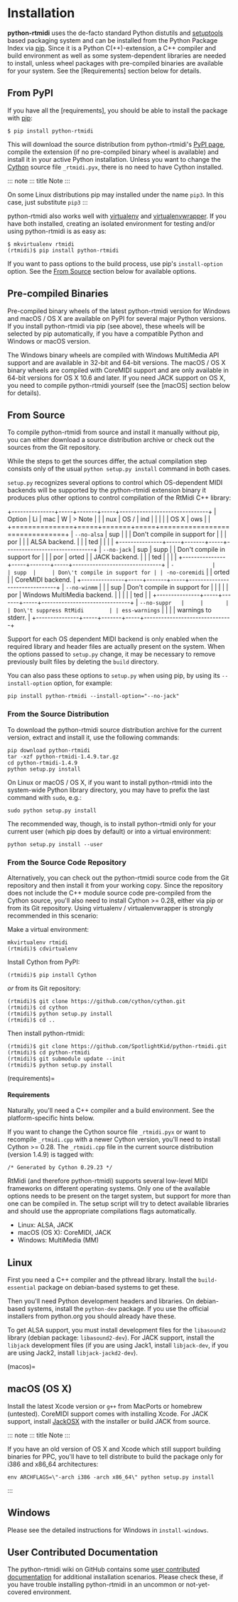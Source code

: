 # Installation

**python-rtmidi** uses the de-facto standard Python distutils and [setuptools]
based packaging system and can be installed from the Python Package Index via
[pip]. Since it is a Python C(++)-extension, a C++ compiler and build
environment as well as some system-dependent libraries are needed to install,
unless wheel packages with pre-compiled binaries are available for your system.
See the [Requirements] section below for details.


## From PyPI

If you have all the [requirements], you should be able to install the package
with [pip]:

    $ pip install python-rtmidi

This will download the source distribution from python-rtmidi's [PyPI page],
compile the extension (if no pre-compiled binary wheel is available) and
install it in your active Python installation. Unless you want to change the
[Cython] source file `_rtmidi.pyx`, there is no need to have Cython installed.

::: note
::: title
Note
:::

On some Linux distributions pip may installed under the name `pip3`. In
this case, just substitute `pip3`
:::

python-rtmidi also works well with [virtualenv] and [virtualenvwrapper]. If you
have both installed, creating an isolated environment for testing and/or using
python-rtmidi is as easy as:

    $ mkvirtualenv rtmidi
    (rtmidi)$ pip install python-rtmidi

If you want to pass options to the build process, use pip's `install-option`
option. See the [From Source](#from-source) section below for available options.


## Pre-compiled Binaries

Pre-compiled binary wheels of the latest python-rtmidi version for Windows and
macOS / OS X are available on PyPI for several major Python versions. If you
install python-rtmidi via pip (see above), these wheels will be selected by pip
automatically, if you have a compatible Python and Windows or macOS version.

The Windows binary wheels are compiled with Windows MultiMedia API support and
are available in 32-bit and 64-bit versions. The macOS / OS X binary wheels are
compiled with CoreMIDI support and are only available in 64-bit versions for OS
X 10.6 and later. If you need JACK support on OS X, you need to compile
python-rtmidi yourself (see the [macOS] section below for details).


## From Source

To compile python-rtmidi from source and install it manually without pip, you
can either download a source distribution archive or check out the sources from
the Git repository.

While the steps to get the sources differ, the actual compilation step consists
only of the usual `python setup.py install` command in both cases.

`setup.py` recognizes several options to control which OS-dependent MIDI
backends will be supported by the python-rtmidi extension binary it produces
plus other options to control compilation of the RtMidi C++ library:

+---------------+-----+-------+-----+-------------------------------+
| Option        | Li  | mac   | W   | > Note                        |
|               | nux | OS /  | ind |                               |
|               |     | OS X  | ows |                               |
+===============+=====+=======+=====+===============================+
| `--no-alsa`   | sup |       |     | Don\'t compile in support for |
|               | por |       |     | ALSA backend.                 |
|               | ted |       |     |                               |
+---------------+-----+-------+-----+-------------------------------+
| `--no-jack`   | sup | supp  |     | Don\'t compile in support for |
|               | por | orted |     | JACK backend.                 |
|               | ted |       |     |                               |
+---------------+-----+-------+-----+-------------------------------+
| `-            |     | supp  |     | Don\'t compile in support for |
| -no-coremidi` |     | orted |     | CoreMIDI backend.             |
+---------------+-----+-------+-----+-------------------------------+
| `--no-winmm`  |     |       | sup | Don\'t compile in support for |
|               |     |       | por | Windows MultiMedia backend.   |
|               |     |       | ted |                               |
+---------------+-----+-------+-----+-------------------------------+
| `--no-suppr   |     |       |     | Don\'t suppress RtMidi        |
| ess-warnings` |     |       |     | warnings to stderr.           |
+---------------+-----+-------+-----+-------------------------------+

Support for each OS dependent MIDI backend is only enabled when the required
library and header files are actually present on the system. When the options
passed to `setup.py` change, it may be necessary to remove previously built
files by deleting the `build` directory.

You can also pass these options to `setup.py` when using pip, by using its
`--install-option` option, for example:

```console
pip install python-rtmidi --install-option="--no-jack"
```

### From the Source Distribution

To download the python-rtmidi source distribution archive for the current
version, extract and install it, use the following commands:

```console
pip download python-rtmidi
tar -xzf python-rtmidi-1.4.9.tar.gz
cd python-rtmidi-1.4.9
python setup.py install
```

On Linux or macOS / OS X, if you want to install python-rtmidi into the
system-wide Python library directory, you may have to prefix the last command
with `sudo`, e.g.:

```console
sudo python setup.py install
```

The recommended way, though, is to install python-rtmidi only for your current
user (which pip does by default) or into a virtual environment:

```console
python setup.py install --user
```


### From the Source Code Repository

Alternatively, you can check out the python-rtmidi source code from the Git
repository and then install it from your working copy. Since the repository
does not include the C++ module source code pre-compiled from the Cython
source, you'll also need to install Cython >= 0.28, either via pip or from its
Git repository. Using virtualenv / virtualenvwrapper is strongly recommended in
this scenario:

Make a virtual environment:

```console
mkvirtualenv rtmidi
(rtmidi)$ cdvirtualenv
```

Install Cython from PyPI:

```console
(rtmidi)$ pip install Cython
```

*or* from its Git repository:

```console
(rtmidi)$ git clone https://github.com/cython/cython.git
(rtmidi)$ cd cython
(rtmidi)$ python setup.py install
(rtmidi)$ cd ..
```

Then install python-rtmidi:

```console
(rtmidi)$ git clone https://github.com/SpotlightKid/python-rtmidi.git
(rtmidi)$ cd python-rtmidi
(rtmidi)$ git submodule update --init
(rtmidi)$ python setup.py install
```

(requirements)=
#### Requirements

Naturally, you'll need a C++ compiler and a build environment. See the
platform-specific hints below.

If you want to change the Cython source file `_rtmidi.pyx` or want to recompile
`_rtmidi.cpp` with a newer Cython version, you\'ll need to install Cython >=
0.28. The `_rtmidi.cpp` file in the current source distribution (version 1.4.9)
is tagged with:

    /* Generated by Cython 0.29.23 */

RtMidi (and therefore python-rtmidi) supports several low-level MIDI frameworks
on different operating systems. Only one of the available options needs to be
present on the target system, but support for more than one can be compiled in.
The setup script will try to detect available libraries and should use the
appropriate compilations flags automatically.

-   Linux: ALSA, JACK
-   macOS (OS X): CoreMIDI, JACK
-   Windows: MultiMedia (MM)


## Linux

First you need a C++ compiler and the pthread library. Install the
`build-essential` package on debian-based systems to get these.

Then you'll need Python development headers and libraries. On debian-based
systems, install the `python-dev` package. If you use the official installers
from python.org you should already have these.

To get ALSA support, you must install development files for the `libasound2`
library (debian package: `libasound2-dev`). For JACK support, install the
`libjack` development files (if you are using Jack1, install `libjack-dev`, if
you are using Jack2, install `libjack-jackd2-dev`).


(macos)=
## macOS (OS X)

Install the latest Xcode version or `g++` from MacPorts or homebrew (untested).
CoreMIDI support comes with installing Xcode. For JACK support, install
[JackOSX] with the installer or build JACK from source.

::: note
::: title
Note
:::

If you have an old version of OS X and Xcode which still support building
binaries for PPC, you\'ll have to tell distribute to build the package only for
i386 and x86_64 architectures:

```console
env ARCHFLAGS=\"-arch i386 -arch x86_64\" python setup.py install
```
:::


## Windows

Please see the detailed instructions for Windows in `install-windows`.


## User Contributed Documentation

The python-rtmidi wiki on GitHub contains some [user contributed documentation]
for additional installation scenarios. Please check these, if you have trouble
installing python-rtmidi in an uncommon or not-yet-covered environment.


[Cython]: http://cython.org/
[pip]: https://pypi.python.org/pypi/pip
[PyPI page]: http://python.org/pypi/python-rtmidi#downloads
[setuptools]: https://pypi.python.org/pypi/setuptools
[virtualenv]: https://pypi.python.org/pypi/virtualenv
[virtualenvwrapper]: http://www.doughellmann.com/projects/virtualenvwrapper/
[JackOSX]: http://jackaudio.org/downloads/
[user contributed documentation]: https://github.com/SpotlightKid/python-rtmidi/wiki/User-contributed-documentation
